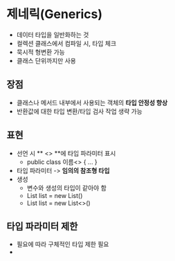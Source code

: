 # 제네릭(Generics)
- 데이터 타입을 일반화하는 것
- 컬렉션 클래스에서 컴파일 시, 타입 체크
- 묵시적 형변환 가능
- 클래스 단위까지만 사용

## 장점
- 클래스나 메서드 내부에서 사용되는 객체의 **타입 안정성 향상**
- 반환값에 대한 타입 변환/타입 검사 작업 생략 가능

## 표현
- 선언 시 ** <> **에 타입 파라미터 표시
  + public class 이름<> { ... }
- 타입 파라미터 -> **임의의 참조형 타입**
- 생성
  + 변수와 생성의 타입이 같아야 함
  + List<String> list = new List<String>()
  + List<String> list = new List<>()
  
## 타입 파라미터 제한
- 필요에 따라 구체적인 타입 제한 필요
- 
